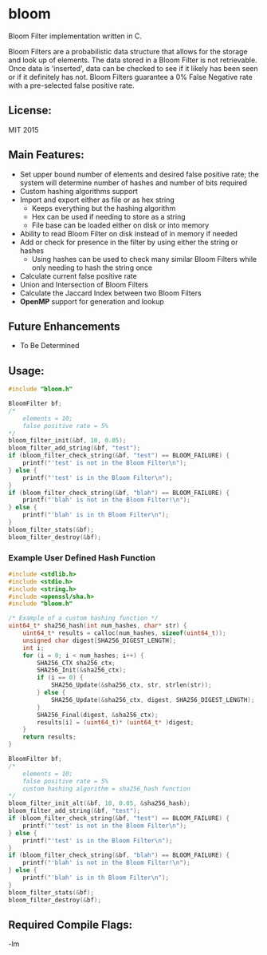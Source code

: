 # bloom
Bloom Filter implementation written in C.

Bloom Filters are a probabilistic data structure that allows for the storage and
look up of elements. The data stored in a Bloom Filter is not retrievable. Once
data is 'inserted', data can be checked to see if it likely has been seen or if
it definitely has not. Bloom Filters guarantee a 0% False Negative rate with a
pre-selected false positive rate.


## License:
MIT 2015


## Main Features:
* Set upper bound number of elements and desired false positive rate; the system
will determine number of hashes and number of bits required
* Custom hashing algorithms support
* Import and export either as file or as hex string
	* Keeps everything but the hashing algorithm
	* Hex can be used if needing to store as a string
	* File base can be loaded either on disk or into memory
* Ability to read Bloom Filter on disk instead of in memory if needed
* Add or check for presence in the filter by using either the string or hashes
    * Using hashes can be used to check many similar Bloom Filters while only
	needing to hash the string once
* Calculate current false positive rate
* Union and Intersection of Bloom Filters
* Calculate the Jaccard Index between two Bloom Filters
* **OpenMP** support for generation and lookup


## Future Enhancements
* To Be Determined


## Usage:
``` c
#include "bloom.h"

BloomFilter bf;
/*
	elements = 10;
	false positive rate = 5%
*/
bloom_filter_init(&bf, 10, 0.05);
bloom_filter_add_string(&bf, "test");
if (bloom_filter_check_string(&bf, "test") == BLOOM_FAILURE) {
	printf("'test' is not in the Bloom Filter\n");
} else {
	printf("'test' is in the Bloom Filter\n");
}
if (bloom_filter_check_string(&bf, "blah") == BLOOM_FAILURE) {
	printf("'blah' is not in the Bloom Filter!\n");
} else {
	printf("'blah' is in th Bloom Filter\n");
}
bloom_filter_stats(&bf);
bloom_filter_destroy(&bf);
```

### Example User Defined Hash Function
``` c
#include <stdlib.h>
#include <stdio.h>
#include <string.h>
#include <openssl/sha.h>
#include "bloom.h"

/* Example of a custom hashing function */
uint64_t* sha256_hash(int num_hashes, char* str) {
	uint64_t* results = calloc(num_hashes, sizeof(uint64_t));
	unsigned char digest[SHA256_DIGEST_LENGTH];
	int i;
	for (i = 0; i < num_hashes; i++) {
		SHA256_CTX sha256_ctx;
		SHA256_Init(&sha256_ctx);
		if (i == 0) {
			SHA256_Update(&sha256_ctx, str, strlen(str));
		} else {
			SHA256_Update(&sha256_ctx, digest, SHA256_DIGEST_LENGTH);
		}
		SHA256_Final(digest, &sha256_ctx);
		results[i] = (uint64_t)* (uint64_t* )digest;
	}
	return results;
}

BloomFilter bf;
/*
	elements = 10;
	false positive rate = 5%
	custom hashing algorithm = sha256_hash function
*/
bloom_filter_init_alt(&bf, 10, 0.05, &sha256_hash);
bloom_filter_add_string(&bf, "test");
if (bloom_filter_check_string(&bf, "test") == BLOOM_FAILURE) {
	printf("'test' is not in the Bloom Filter\n");
} else {
	printf("'test' is in the Bloom Filter\n");
}
if (bloom_filter_check_string(&bf, "blah") == BLOOM_FAILURE) {
	printf("'blah' is not in the Bloom Filter!\n");
} else {
	printf("'blah' is in th Bloom Filter\n");
}
bloom_filter_stats(&bf);
bloom_filter_destroy(&bf);
```

## Required Compile Flags:
-lm
